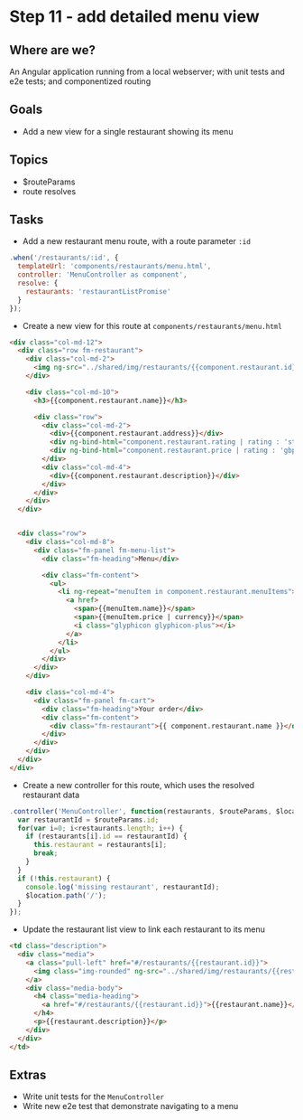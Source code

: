 # Step 11 - add detailed menu view

## Where are we?

An Angular application running from a local webserver;
with unit tests and e2e tests; and componentized routing

## Goals

* Add a new view for a single restaurant showing its menu

## Topics

* $routeParams
* route resolves

## Tasks

* Add a new restaurant menu route, with a route parameter `:id`

```js
.when('/restaurants/:id', {
  templateUrl: 'components/restaurants/menu.html',
  controller: 'MenuController as component',
  resolve: {
    restaurants: 'restaurantListPromise'
  }
});
```

* Create a new view for this route at `components/restaurants/menu.html`

```html
<div class="col-md-12">
  <div class="row fm-restaurant">
    <div class="col-md-2">
      <img ng-src="../shared/img/restaurants/{{component.restaurant.id}}.jpg" class="img-rounded">
    </div>

    <div class="col-md-10">
      <h3>{{component.restaurant.name}}</h3>

      <div class="row">
        <div class="col-md-2">
          <div>{{component.restaurant.address}}</div>
          <div ng-bind-html="component.restaurant.rating | rating : 'star'"></div>
          <div ng-bind-html="component.restaurant.price | rating : 'gbp'"></div>
        </div>
        <div class="col-md-4">
          <div>{{component.restaurant.description}}</div>
        </div>
      </div>
    </div>
  </div>


  <div class="row">
    <div class="col-md-8">
      <div class="fm-panel fm-menu-list">
        <div class="fm-heading">Menu</div>

        <div class="fm-content">
          <ul>
            <li ng-repeat="menuItem in component.restaurant.menuItems">
              <a href>
                <span>{{menuItem.name}}</span>
                <span>{{menuItem.price | currency}}</span>
                <i class="glyphicon glyphicon-plus"></i>
              </a>
            </li>
          </ul>
        </div>
      </div>
    </div>

    <div class="col-md-4">
      <div class="fm-panel fm-cart">
        <div class="fm-heading">Your order</div>
        <div class="fm-content">
          <div class="fm-restaurant">{{ component.restaurant.name }}</div>
        </div>
      </div>
    </div>
  </div>
</div>
```

* Create a new controller for this route, which uses the resolved restaurant data

```js
.controller('MenuController', function(restaurants, $routeParams, $location) {
  var restaurantId = $routeParams.id;
  for(var i=0; i<restaurants.length; i++) {
    if (restaurants[i].id == restaurantId) {
      this.restaurant = restaurants[i];
      break;
    }
  }
  if (!this.restaurant) {
    console.log('missing restaurant', restaurantId);
    $location.path('/');
  }
});
```

* Update the restaurant list view to link each restaurant to its menu

```html
<td class="description">
  <div class="media">
    <a class="pull-left" href="#/restaurants/{{restaurant.id}}">
      <img class="img-rounded" ng-src="../shared/img/restaurants/{{restaurant.id}}.jpg">
    </a>
    <div class="media-body">
      <h4 class="media-heading">
        <a href="#/restaurants/{{restaurant.id}}">{{restaurant.name}}</a>
      </h4>
      <p>{{restaurant.description}}</p>
    </div>
  </div>
</td>
```

## Extras

* Write unit tests for the `MenuController`
* Write new e2e test that demonstrate navigating to a menu
